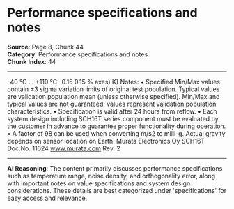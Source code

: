 # Performance specifications and notes

**Source**: Page 8, Chunk 44  
**Category**: Performance specifications and notes  
**Chunk Index**: 44

---

-40 °C ... +110 °C -0.15 0.15 %
axes) K)
Notes:
• Specified Min/Max values contain ±3 sigma variation limits of original test population. Typical values are validation population
mean (unless otherwise specified). Min/Max and typical values are not guaranteed, values represent validation population
characteristics.
• Specification is valid after 24 hours from reflow.
• Each system design including SCH16T series component must be evaluated by the customer in advance to guarantee proper
functionality during operation.
• A factor of 98 can be used when converting m/s2 to milli-g. Actual gravity depends on sensor location on Earth.
Murata Electronics Oy SCH16T Doc.No. 11624
www.murata.com Rev. 2

---

**AI Reasoning**: The content primarily discusses performance specifications such as temperature range, noise density, and orthogonality error, along with important notes on value specifications and system design considerations. These details are best categorized under 'specifications' for easy access and relevance.
